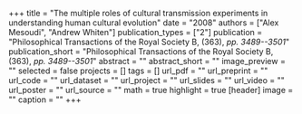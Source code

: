 +++
title = "The multiple roles of cultural transmission experiments in understanding human cultural evolution"
date = "2008"
authors = ["Alex Mesoudi", "Andrew Whiten"]
publication_types = ["2"]
publication = "Philosophical Transactions of the Royal Society B, (363), _pp. 3489--3501_"
publication_short = "Philosophical Transactions of the Royal Society B, (363), _pp. 3489--3501_"
abstract = ""
abstract_short = ""
image_preview = ""
selected = false
projects = []
tags = []
url_pdf = ""
url_preprint = ""
url_code = ""
url_dataset = ""
url_project = ""
url_slides = ""
url_video = ""
url_poster = ""
url_source = ""
math = true
highlight = true
[header]
image = ""
caption = ""
+++
